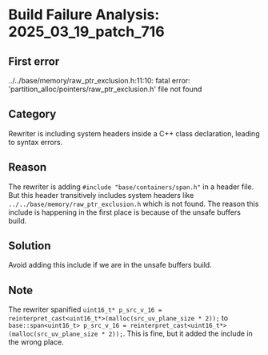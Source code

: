 # Build Failure Analysis: 2025_03_19_patch_716

## First error

../../base/memory/raw_ptr_exclusion.h:11:10: fatal error: 'partition_alloc/pointers/raw_ptr_exclusion.h' file not found

## Category
Rewriter is including system headers inside a C++ class declaration, leading to syntax errors.

## Reason
The rewriter is adding `#include "base/containers/span.h"` in a header file. But this header transitively includes system headers like `../../base/memory/raw_ptr_exclusion.h` which is not found. The reason this include is happening in the first place is because of the unsafe buffers build.

## Solution
Avoid adding this include if we are in the unsafe buffers build.

## Note
The rewriter spanified `uint16_t* p_src_v_16 = reinterpret_cast<uint16_t*>(malloc(src_uv_plane_size * 2));` to `base::span<uint16_t> p_src_v_16 = reinterpret_cast<uint16_t*>(malloc(src_uv_plane_size * 2));`. This is fine, but it added the include in the wrong place.
